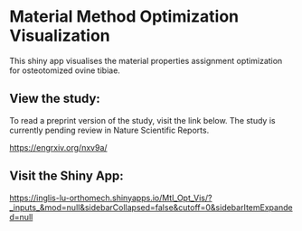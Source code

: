 # Material Method Optimization Visualization

This shiny app visualises the material properties assignment optimization for osteotomized ovine tibiae.

## View the study: 

To read a preprint version of the study, visit the link below. The study is currently pending review in Nature Scientific Reports.

https://engrxiv.org/nxv9a/

## Visit the Shiny App:

https://inglis-lu-orthomech.shinyapps.io/Mtl_Opt_Vis/?_inputs_&mod=null&sidebarCollapsed=false&cutoff=0&sidebarItemExpanded=null

